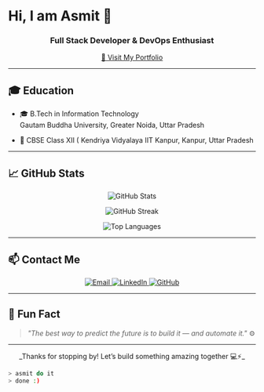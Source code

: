 # Hi, I am Asmit 👋

<h3 align="center">
  Full Stack Developer & DevOps Enthusiast
</h3>

<p align="center">
  <a href="http://portfoliohehe.vercel.app" target="_blank" rel="noopener noreferrer" >
    🔗 Visit My Portfolio
  </a>
</p>

---


## 🎓 Education

- 🎓 B.Tech in Information Technology   
  Gautam Buddha University, Greater Noida, Uttar Pradesh

- 🏫 CBSE Class XII ( 
  Kendriya Vidyalaya IIT Kanpur, Kanpur, Uttar Pradesh

---

## 📈 GitHub Stats

<p align="center">
  <img src="https://github-readme-stats.vercel.app/api?username=asmit990&show_icons=true&theme=radical" alt="GitHub Stats" />
</p>

<p align="center">
  <img src="https://github-readme-streak-stats.herokuapp.com/?user=asmit990&theme=radical" alt="GitHub Streak" />
</p>

<p align="center">
  <img src="https://github-readme-stats.vercel.app/api/top-langs/?username=asmit990&layout=compact&theme=radical" alt="Top Languages" />
</p>

---

## 📫 Contact Me

<p align="center">
  <a href="mailto:asmitpandey41@gmail.com" >
    <img alt="Email" src="https://img.shields.io/badge/-Email-D14836?logo=gmail&logoColor=white&style=for-the-badge" />
  </a>
  <a href="https://www.linkedin.com/in/asmit-pandey-950406290" target="_blank" rel="noopener noreferrer">
    <img alt="LinkedIn" src="https://img.shields.io/badge/-LinkedIn-0A66C2?logo=linkedin&logoColor=white&style=for-the-badge" />
  </a>
  <a href="https://github.com/asmit990" target="_blank" rel="noopener noreferrer">
    <img alt="GitHub" src="https://img.shields.io/badge/-GitHub-181717?logo=github&logoColor=white&style=for-the-badge" />
  </a>
</p>

---

## 🧩 Fun Fact

> *"The best way to predict the future is to build it — and automate it."* ⚙️

---

<p align="center">
  _Thanks for stopping by! Let’s build something amazing together 💻⚡_
</p>

```bash
> asmit do it
> done :)

